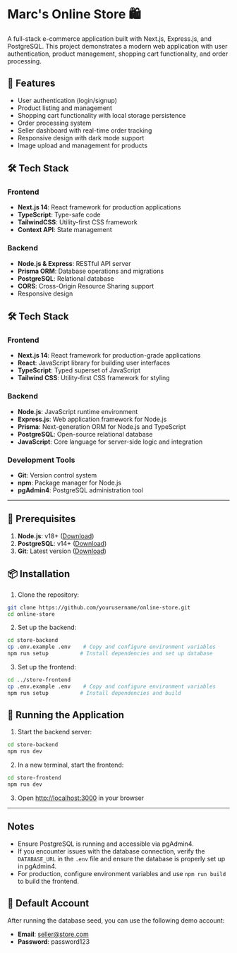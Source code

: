 # Marc's Online Store 🛍️

A full-stack e-commerce application built with Next.js, Express.js, and PostgreSQL. This project demonstrates a modern web application with user authentication, product management, shopping cart functionality, and order processing.

## 🚀 Features

- User authentication (login/signup)
- Product listing and management
- Shopping cart functionality with local storage persistence
- Order processing system
- Seller dashboard with real-time order tracking
- Responsive design with dark mode support
- Image upload and management for products

## 🛠️ Tech Stack

### Frontend
- **Next.js 14**: React framework for production applications
- **TypeScript**: Type-safe code
- **TailwindCSS**: Utility-first CSS framework
- **Context API**: State management

### Backend
- **Node.js & Express**: RESTful API server
- **Prisma ORM**: Database operations and migrations
- **PostgreSQL**: Relational database
- **CORS**: Cross-Origin Resource Sharing support
- Responsive design

## 🛠️ Tech Stack

### Frontend
- **Next.js 14**: React framework for production-grade applications
- **React**: JavaScript library for building user interfaces
- **TypeScript**: Typed superset of JavaScript
- **Tailwind CSS**: Utility-first CSS framework for styling

### Backend
- **Node.js**: JavaScript runtime environment
- **Express.js**: Web application framework for Node.js
- **Prisma**: Next-generation ORM for Node.js and TypeScript
- **PostgreSQL**: Open-source relational database
- **JavaScript**: Core language for server-side logic and integration

### Development Tools
- **Git**: Version control system
- **npm**: Package manager for Node.js
- **pgAdmin4**: PostgreSQL administration tool

---

## 🔧 Prerequisites

1. **Node.js**: v18+ ([Download](https://nodejs.org/))
2. **PostgreSQL**: v14+ ([Download](https://www.postgresql.org/download/))
3. **Git**: Latest version ([Download](https://git-scm.com/))

## 📦 Installation

1. Clone the repository:
```bash
git clone https://github.com/yourusername/online-store.git
cd online-store
```

2. Set up the backend:
```bash
cd store-backend
cp .env.example .env    # Copy and configure environment variables
npm run setup          # Install dependencies and set up database
```

3. Set up the frontend:
```bash
cd ../store-frontend
cp .env.example .env    # Copy and configure environment variables
npm run setup          # Install dependencies and build
```

## 🚀 Running the Application

1. Start the backend server:
```bash
cd store-backend
npm run dev
```

2. In a new terminal, start the frontend:
```bash
cd store-frontend
npm run dev
```

3. Open [http://localhost:3000](http://localhost:3000) in your browser

---

## Notes
- Ensure PostgreSQL is running and accessible via pgAdmin4.
- If you encounter issues with the database connection, verify the `DATABASE_URL` in the `.env` file and ensure the database is properly set up in pgAdmin4.
- For production, configure environment variables and use `npm run build` to build the frontend.

## 🔑 Default Account
After running the database seed, you can use the following demo account:
- **Email**: seller@store.com
- **Password**: password123


